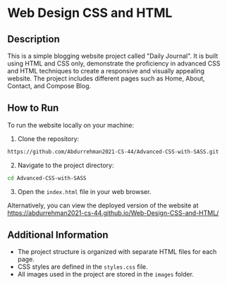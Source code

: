 # Web Design CSS and HTML

## Description

This is a simple blogging website project called "Daily Journal". It is built using HTML and CSS only, demonstrate the proficiency in advanced CSS and
HTML techniques to create a responsive and visually appealing website. The project includes different pages such as Home, About, Contact, and Compose Blog.

## How to Run

To run the website locally on your machine:

1. Clone the repository:
```bash
https://github.com/Abdurrehman2021-CS-44/Advanced-CSS-with-SASS.git
```
2. Navigate to the project directory:
```bash
cd Advanced-CSS-with-SASS
```
3. Open the `index.html` file in your web browser.

Alternatively, you can view the deployed version of the website at https://abdurrehman2021-cs-44.github.io/Web-Design-CSS-and-HTML/

## Additional Information

- The project structure is organized with separate HTML files for each page.
- CSS styles are defined in the `styles.css` file.
- All images used in the project are stored in the `images` folder.
